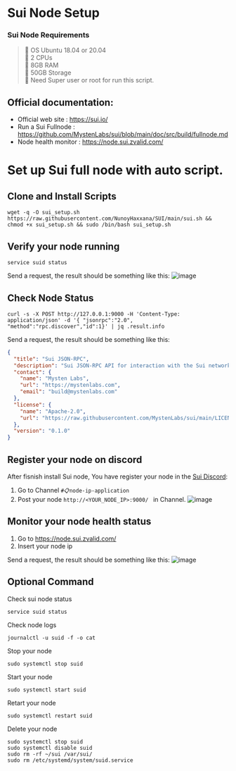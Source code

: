 # Sui Node Setup

### Sui Node Requirements
>:black_square_button: OS Ubuntu 18.04 or 20.04 <br>
>:black_square_button: 2 CPUs<br>
>:black_square_button: 8GB RAM<br>
>:black_square_button: 50GB Storage<br>
>:black_square_button: Need Super user or root for run this script.<br>

## Official documentation:
- Official web site : https://sui.io/
- Run a Sui Fullnode : https://github.com/MystenLabs/sui/blob/main/doc/src/build/fullnode.md
- Node health monitor : https://node.sui.zvalid.com/





# Set up Sui full node with auto script.
## Clone and Install Scripts

```
wget -q -O sui_setup.sh https://raw.githubusercontent.com/NunoyHaxxana/SUI/main/sui.sh && chmod +x sui_setup.sh && sudo /bin/bash sui_setup.sh
```

## Verify your node running
```
service suid status
```
Send a request, the result should be something like this:
![image](https://user-images.githubusercontent.com/83507970/178087315-579d82a4-1c19-4d1a-8b7a-7b74823dc917.png)


## Check Node Status 
```
curl -s -X POST http://127.0.0.1:9000 -H 'Content-Type: application/json' -d '{ "jsonrpc":"2.0", "method":"rpc.discover","id":1}' | jq .result.info
```


Send a request, the result should be something like this:
```json
{
  "title": "Sui JSON-RPC",
  "description": "Sui JSON-RPC API for interaction with the Sui network gateway.",
  "contact": {
    "name": "Mysten Labs",
    "url": "https://mystenlabs.com",
    "email": "build@mystenlabs.com"
  },
  "license": {
    "name": "Apache-2.0",
    "url": "https://raw.githubusercontent.com/MystenLabs/sui/main/LICENSE"
  },
  "version": "0.1.0"
}
```


## Register your node on discord
After fisnish install Sui node, You have register your node in the [Sui Discord](https://discord.gg/kqfQbYjUGq):
1) Go to Channel `#📋node-ip-application` 
2) Post your node ```http://<YOUR_NODE_IP>:9000/ ``` in Channel.
![image](https://user-images.githubusercontent.com/83507970/178087432-d8449b38-1f6a-4510-a31e-a85ea61b37e1.png)



## Monitor your node health status
1) Go to  https://node.sui.zvalid.com/
2) Insert your node ip

Send a request, the result should be something like this:
![image](https://user-images.githubusercontent.com/83507970/178087112-e547a097-83ca-4ea7-aa35-82567a944b86.png)


## Optional Command
Check sui node status
```
service suid status
```

Check node logs
```
journalctl -u suid -f -o cat
```

Stop your node
```
sudo systemctl stop suid
```

Start your node
```
sudo systemctl start suid
```


Retart your node
```
sudo systemctl restart suid
```

Delete your node
```
sudo systemctl stop suid
sudo systemctl disable suid
sudo rm -rf ~/sui /var/sui/
sudo rm /etc/systemd/system/suid.service
```
